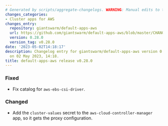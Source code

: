 ```yaml
---
# Generated by scripts/aggregate-changelogs. WARNING: Manual edits to this files will be overwritten.
changes_categories:
- Cluster apps for AWS
changes_entry:
  repository: giantswarm/default-apps-aws
  url: https://github.com/giantswarm/default-apps-aws/blob/master/CHANGELOG.md#0280---2023-05-02
  version: 0.28.0
  version_tag: v0.28.0
date: '2023-05-02T14:18:17'
description: Changelog entry for giantswarm/default-apps-aws version 0.28.0, published
  on 02 May 2023, 14:18.
title: default-apps-aws release v0.28.0
---
```


### Fixed
- Fix catalog for `aws-ebs-csi-driver`.
### Changed
- Add the `cluster-values` secret to the `aws-cloud-controller-manager` app, so it gets the proxy configuration.
